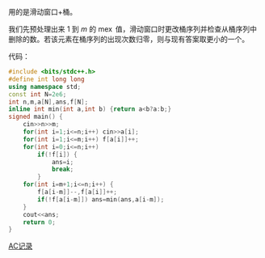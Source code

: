 用的是滑动窗口+桶。

我们先预处理出来 $1$ 到 $m$ 的 $\operatorname{mex}$ 值，滑动窗口时更改桶序列并检查从桶序列中删除的数。若该元素在桶序列的出现次数归零，则与现有答案取更小的一个。

代码：

```cpp
#include <bits/stdc++.h>
#define int long long
using namespace std;
const int N=2e6;
int n,m,a[N],ans,f[N];
inline int min(int a,int b) {return a<b?a:b;}
signed main() {
	cin>>n>>m;
	for(int i=1;i<=n;i++) cin>>a[i];
	for(int i=1;i<=m;i++) f[a[i]]++;
	for(int i=0;i<=n;i++)
		if(!f[i]) {
			ans=i;
			break;
		}
	for(int i=m+1;i<=n;i++) {
		f[a[i-m]]--,f[a[i]]++;
		if(!f[a[i-m]]) ans=min(ans,a[i-m]);
	}
	cout<<ans;
	return 0;
}
```

[AC记录](https://www.luogu.com.cn/record/111876578)